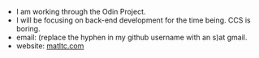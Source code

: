 - I am working through the Odin Project.
- I will be focusing on back-end development for the time being. CCS is boring.
- email: (replace the hyphen in my github username with an s)at gmail.
- website: [matltc.com](https://matltc.com)

<!---
sean-garwood/sean-garwood is a ✨ special ✨ repository because its `README.md` (this file) appears on your GitHub profile.
You can click the Preview link to take a look at your changes.
--->
